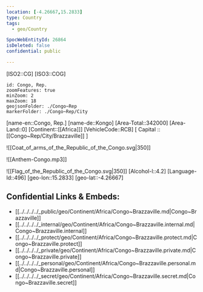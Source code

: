 ```yaml
---
location: [-4.26667,15.2833]
type: Country
tags:
  - geo/Country

SpocWebEntityId: 26864
isDeleted: false
confidential: public

---
```

[ISO2::CG]
[ISO3::COG]
```leaflet
id: Congo, Rep.
zoomFeatures: true 
minZoom: 2 
maxZoom: 18
geojsonFolder: ./Congo~Rep
markerFolder: ./Congo~Rep/City
```

[name-en::Congo, Rep.]
[name-de::Kongo]
[Area-Total::342000]
[Area-Land::0]
[Continent::[[Africa]]]
[VehicleCode::RCB]
[ Capital :: [[Congo~Rep/City/Brazzaville]] ]

![[Coat_of_arms_of_the_Republic_of_the_Congo.svg|350]]

![[Anthem-Congo.mp3]]

![[Flag_of_the_Republic_of_the_Congo.svg|350]]
[Alcohol-l::4.2]
[Language-Id::496]
[geo-lon::15.2833]
[geo-lat::-4.26667]



## Confidential Links & Embeds: 
- [[../../../../_public/geo/Continent/Africa/Congo~Brazzaville.md|Congo~Brazzaville]] 
- [[../../../../_internal/geo/Continent/Africa/Congo~Brazzaville.internal.md|Congo~Brazzaville.internal]] 
- [[../../../../_protect/geo/Continent/Africa/Congo~Brazzaville.protect.md|Congo~Brazzaville.protect]] 
- [[../../../../_private/geo/Continent/Africa/Congo~Brazzaville.private.md|Congo~Brazzaville.private]] 
- [[../../../../_personal/geo/Continent/Africa/Congo~Brazzaville.personal.md|Congo~Brazzaville.personal]] 
- [[../../../../_secret/geo/Continent/Africa/Congo~Brazzaville.secret.md|Congo~Brazzaville.secret]] 
